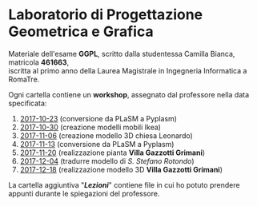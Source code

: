 # Laboratorio di Progettazione Geometrica e Grafica

Materiale dell'esame <b>GGPL</b>, scritto dalla studentessa Camilla Bianca, matricola <b>461663</b>,<br>
iscritta al primo anno della Laurea Magistrale in Ingegneria Informatica a RomaTre.

Ogni cartella contiene un <b>workshop</b>, assegnato dal professore nella data specificata:<br>
<ol>
  <li><a href="https://github.com/CamillaBianca/ggpl/blob/master/2017-10-23/workshop_01.ipynb">2017-10-23</a> (conversione da PLaSM a Pyplasm)</ul>
  <li><a href="https://github.com/CamillaBianca/ggpl/blob/master/2017-10-30/workshop_02.ipynb">2017-10-30</a> (creazione modelli mobili Ikea)</ul>
  <li><a href="https://github.com/CamillaBianca/ggpl/blob/master/2017-11-06/workshop_03.ipynb">2017-11-06</a> (creazione modello 3D chiesa Leonardo)</ul>
  <li><a href="https://github.com/CamillaBianca/ggpl/blob/master/2017-11-13/workshop_04.ipynb">2017-11-13</a> (conversione da PLaSM a Pyplasm)</ul>
  <li><a href="https://github.com/CamillaBianca/ggpl/blob/master/2017-11-20/workshop_05.ipynb">2017-11-20</a> (realizzazione pianta <b>Villa Gazzotti Grimani</b>)</ul>
  <li><a href="https://github.com/CamillaBianca/ggpl/blob/master/2017-12-04/workshop_06.ipynb">2017-12-04</a> (tradurre modello di <i>S. Stefano Rotondo</i>)</ul>
  <li><a href="https://github.com/CamillaBianca/ggpl/blob/master/2017-12-18/workshop_07.ipynb">2017-12-18</a> (realizzazione modello 3D <b>Villa Gazzotti Grimani</b>)</ul>
</ol>

La cartella aggiuntiva "<b><i>Lezioni</i></b>" contiene file in cui ho potuto prendere appunti durante le spiegazioni del professore.
